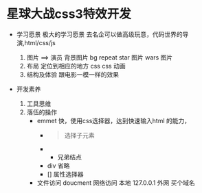 # 星球大战css3特效开发

- 学习愿景
    极大的学习愿景
    去名企可以做高级玩意，代码世界的导演,html/css/js
    1. 图片 ==> 演员
        背景图片 bg  repeat
        star 图片
        wars 图片
    2. 布局
        定位到相应的地方
        css
        css 动画
    3. 结构及体验
        跟电影一模一样的效果

- 开发素养
    1. 工具思维
    2. 落伍的操作
        - emmet
            快，使用css选择器，达到快速输入html 的能力，
            - > 选择子元素
            - + 兄弟结点
            - div 省略
            - [] 属性选择器
        - 文件访问
            doucment
            网络访问 本地 127.0.0.1
            外网    买个域名